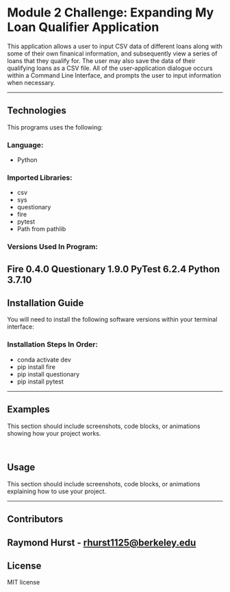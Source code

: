 # Module 2 Challenge: Expanding My Loan Qualifier Application

This application allows a user to input CSV data of different loans along with some of their own finanical information, and subsequently view a series of loans that they qualify for. The user may also save the data of their qualifying loans as a CSV file. All of the user-application dialogue occurs within a Command Line Interface, and prompts the user to input information when necessary. 

---

## Technologies

This programs uses the following:

### Language: 
* Python

### Imported Libraries:
* csv
* sys
* questionary
* fire 
* pytest
* Path from pathlib

### Versions Used In Program:
Fire 0.4.0
Questionary 1.9.0
PyTest 6.2.4
Python 3.7.10
---

## Installation Guide

You will need to install the following software versions within your terminal interface: 

### Installation Steps In Order: 

* conda activate dev
* pip install fire
* pip install questionary
* pip install pytest



---

## Examples

This section should include screenshots, code blocks, or animations showing how your project works.

![]()
---

## Usage

This section should include screenshots, code blocks, or animations explaining how to use your project.

---

## Contributors

Raymond Hurst - rhurst1125@berkeley.edu
---

## License

MIT license
